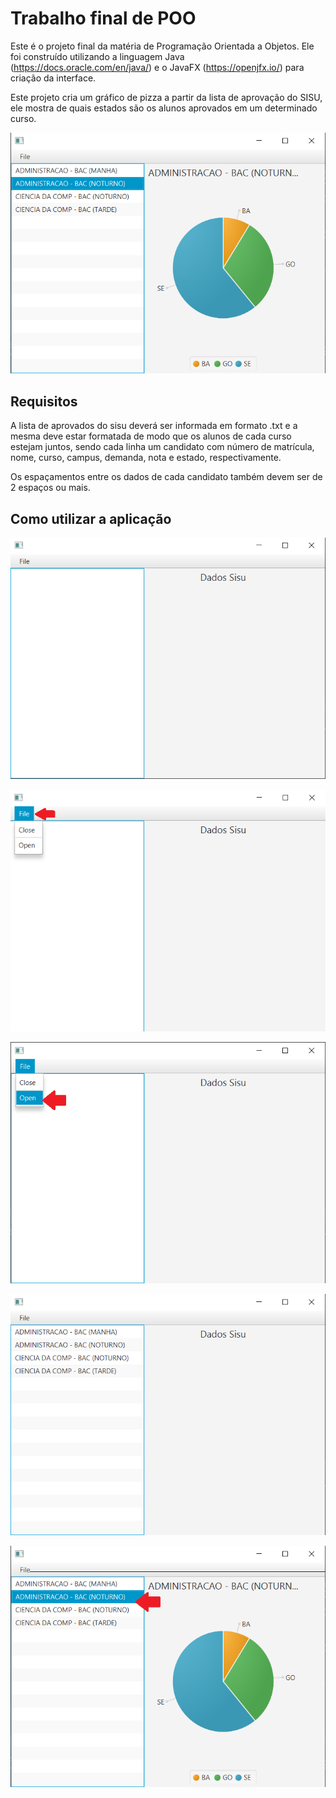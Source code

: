 # Trabalho final de POO

Este é o projeto final da matéria de Programação Orientada a Objetos.
Ele foi construído utilizando a linguagem Java (https://docs.oracle.com/en/java/)
e o JavaFX (https://openjfx.io/) para criação da interface.

Este projeto cria um gráfico de pizza a partir da lista de aprovação do SISU,
ele mostra de quais estados são os alunos aprovados em um determinado curso.

![Imagem da aplicação](images/aplicacaoPOO-grafico.png)


## Requisitos

A lista de aprovados do sisu deverá ser informada em formato .txt e a mesma deve estar formatada de modo que os alunos de cada curso estejam juntos, sendo cada linha um candidato com número de matrícula, nome, curso, campus, demanda, nota e estado, respectivamente.

Os espaçamentos entre os dados de cada candidato também devem ser de 2 espaços ou mais.


## Como utilizar a aplicação
![Inicio da aplicação](images/aplicacaoPOO-inicio.png)

![botões do app](images/aplicacaoPOO-botoes-1.png)

![botão para seleção do arquivo](images/aplicacaoPOO-open.png)

![listagem dos cursos](images/aplicacaoPOO-listagem.png)

![exibição do gráfico](images/aplicacaoPOO-grafico-1.png)